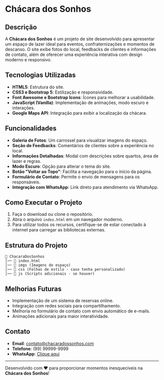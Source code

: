 # Chácara dos Sonhos

## Descrição
A **Chácara dos Sonhos** é um projeto de site desenvolvido para apresentar um espaço de lazer ideal para eventos, confraternizações e momentos de descanso. O site exibe fotos do local, feedbacks de clientes e informações de contato, além de oferecer uma experiência interativa com design moderno e responsivo.

## Tecnologias Utilizadas
- **HTML5**: Estrutura do site.
- **CSS3 e Bootstrap 5**: Estilização e responsividade.
- **Font Awesome e Bootstrap Icons**: Ícones para melhorar a usabilidade.
- **JavaScript (Vanilla)**: Implementação de animações, modo escuro e interações.
- **Google Maps API**: Integração para exibir a localização da chácara.

## Funcionalidades
- **Galeria de Fotos**: Um carrossel para visualizar imagens do espaço.
- **Seção de Feedbacks**: Comentários de clientes sobre a experiência no local.
- **Informações Detalhadas**: Modal com descrições sobre quartos, área de lazer e regras.
- **Modo Escuro**: Opção para alterar o tema do site.
- **Botão "Voltar ao Topo"**: Facilita a navegação para o início da página.
- **Formulário de Contato**: Permite o envio de mensagens para os responsáveis.
- **Integração com WhatsApp**: Link direto para atendimento via WhatsApp.

## Como Executar o Projeto
1. Faça o download ou clone o repositório.
2. Abra o arquivo `index.html` em um navegador moderno.
3. Para utilizar todos os recursos, certifique-se de estar conectado à internet para carregar as bibliotecas externas.

## Estrutura do Projeto
```
📂 ChacaraDosSonhos
│── 📄 index.html
│── 📂 imgs (Imagens do espaço)
│── 📂 css (Folhas de estilo - caso tenha personalizado)
│── 📂 js (Scripts adicionais - se houver)
```

## Melhorias Futuras
- Implementação de um sistema de reservas online.
- Integração com redes sociais para compartilhamento.
- Melhoria no formulário de contato com envio automático de e-mails.
- Animações adicionais para maior interatividade.

## Contato
- **Email**: contato@chacaradossonhos.com
- **Telefone**: (99) 99999-9999
- **WhatsApp**: [Clique aqui](https://wa.me/5519999999999)

---
Desenvolvido com ❤️ para proporcionar momentos inesquecíveis na **Chácara dos Sonhos**!

